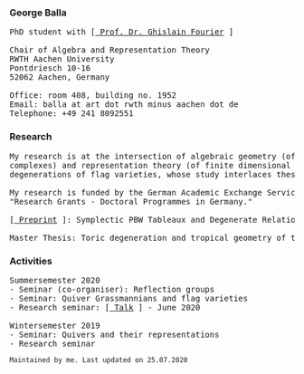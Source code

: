 ### George Balla
<pre>
PhD student with [<a href ="https://www.art.rwth-aachen.de/cms/MATHB/Der-Lehrstuhl/Team/Professorinnen-und-Professoren/~rnko/Fourier/lidx/1/"> Prof. Dr. Ghislain Fourier</a> ]

Chair of Algebra and Representation Theory
RWTH Aachen University
Pontdriesch 10-16
52062 Aachen, Germany

Office: room 408, building no. 1952
Email: balla at art dot rwth minus aachen dot de
Telephone: +49 241 8092551
</pre>


### Research
<pre>
My research is at the intersection of algebraic geometry (of flag varieties), combinatorics (of tableaux and polyhedral 
complexes) and representation theory (of finite dimensional Lie algebras). Currently, my main interest is in various
degenerations of flag varieties, whose study interlaces these topics and leads naturally to tropical and toric geometry.

My research is funded by the German Academic Exchange Service (DAAD) under the grant: 
"Research Grants - Doctoral Programmes in Germany."

[<a href ="https://arxiv.org/abs/2007.06362"> Preprint</a> ]: Symplectic PBW Tableaux and Degenerate Relations, July 2020.

Master Thesis: Toric degeneration and tropical geometry of the variety of planes (<a href ="https://aims.edu.gh"> AIMS Ghana</a> and <a href ="https://www.imsp-benin.com/home/"> IMSP Benin</a>).
</pre>

### Activities
<pre>
Summersemester 2020
- Seminar (co-organiser): Reflection groups
- Seminar: Quiver Grassmannians and flag varieties
- Research seminar: [<a href ="https://github.com/georgeballa/georgeballa.github.io/blob/master/22-07-2020%2BBalla.pdf"> Talk</a> ] - June 2020

Wintersemester 2019
- Seminar: Quivers and their representations
- Research seminar
</pre>

```
Maintained by me. Last updated on 25.07.2020
```
